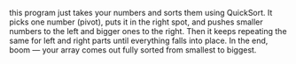 this program just takes your numbers and sorts them using QuickSort. It picks one number (pivot), puts it in the right spot, and pushes smaller numbers to the left and bigger ones to the right. Then it keeps repeating the same for left and right parts until everything falls into place. In the end, boom — your array comes out fully sorted from smallest to biggest.